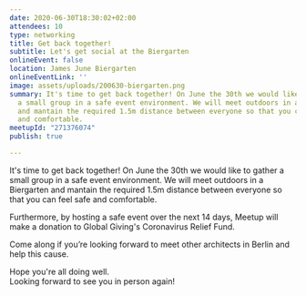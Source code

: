 ```yaml
---
date: 2020-06-30T18:30:02+02:00
attendees: 10
type: networking
title: Get back together!
subtitle: Let's get social at the Biergarten
onlineEvent: false
location: James June Biergarten
onlineEventLink: ''
image: assets/uploads/200630-biergarten.png
summary: It's time to get back together! On June the 30th we would like to gather
  a small group in a safe event environment. We will meet outdoors in a Biergarten
  and mantain the required 1.5m distance between everyone so that you can feel safe
  and comfortable.
meetupId: "271376074"
publish: true

---
```

It's time to get back together! On June the 30th we would like to gather a small group in a safe event environment. We will meet outdoors in a Biergarten and mantain the required 1.5m distance between everyone so that you can feel safe and comfortable.  
  
Furthermore, by hosting a safe event over the next 14 days, Meetup will make a donation to Global Giving's Coronavirus Relief Fund.  
  
Come along if you’re looking forward to meet other architects in Berlin and help this cause.  
  
Hope you're all doing well.  
Looking forward to see you in person again!